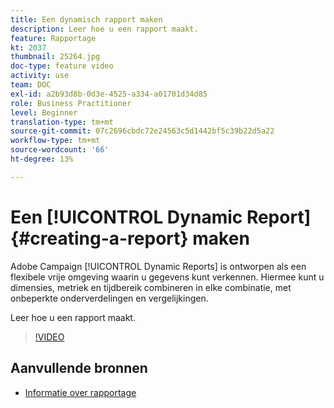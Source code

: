 ```yaml
---
title: Een dynamisch rapport maken
description: Leer hoe u een rapport maakt.
feature: Rapportage
kt: 2037
thumbnail: 25264.jpg
doc-type: feature video
activity: use
team: DOC
exl-id: a2b93d8b-0d3e-4525-a334-a01701d34d85
role: Business Practitioner
level: Beginner
translation-type: tm+mt
source-git-commit: 07c2696cbdc72e24563c5d1442bf5c39b22d5a22
workflow-type: tm+mt
source-wordcount: '66'
ht-degree: 13%

---
```


# Een [!UICONTROL Dynamic Report]{#creating-a-report} maken

Adobe Campaign [!UICONTROL Dynamic Reports] is ontworpen als een flexibele vrije omgeving waarin u gegevens kunt verkennen. Hiermee kunt u dimensies, metriek en tijdbereik combineren in elke combinatie, met onbeperkte onderverdelingen en vergelijkingen.

Leer hoe u een rapport maakt.

>[!VIDEO](https://video.tv.adobe.com/v/25264/?quality=12)

## Aanvullende bronnen

* [Informatie over rapportage](https://docs.adobe.com/content/help/en/campaign-standard/using/reporting/about-reporting/about-dynamic-reports.html)
